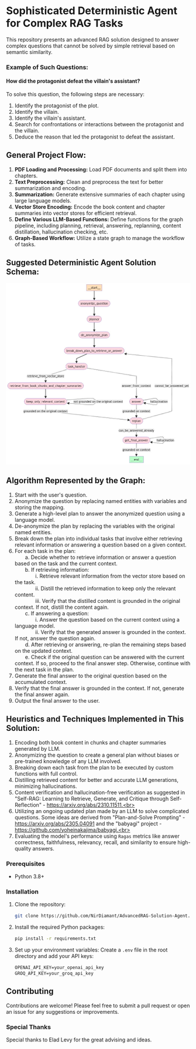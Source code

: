 # Sophisticated Deterministic Agent for Complex RAG Tasks

This repository presents an advanced RAG solution designed to answer complex questions that cannot be solved by simple retrieval based on semantic similarity.

### Example of Such Questions:
#### How did the protagonist defeat the villain's assistant?
To solve this question, the following steps are necessary:

1. Identify the protagonist of the plot.
2. Identify the villain.
3. Identify the villain's assistant.
4. Search for confrontations or interactions between the protagonist and the villain.
5. Deduce the reason that led the protagonist to defeat the assistant.

## General Project Flow:

1. **PDF Loading and Processing:** Load PDF documents and split them into chapters.
2. **Text Preprocessing:** Clean and preprocess the text for better summarization and encoding.
3. **Summarization:** Generate extensive summaries of each chapter using large language models.
4. **Vector Store Encoding:** Encode the book content and chapter summaries into vector stores for efficient retrieval.
5. **Define Various LLM-Based Functions:** Define functions for the graph pipeline, including planning, retrieval, answering, replanning, content distillation, hallucination checking, etc.
6. **Graph-Based Workflow:** Utilize a state graph to manage the workflow of tasks.

## Suggested Deterministic Agent Solution Schema:

![Solution Schema](final_graph_schema.jpeg)

## Algorithm Represented by the Graph:

1. Start with the user's question.<br>
2. Anonymize the question by replacing named entities with variables and storing the mapping.<br>
3. Generate a high-level plan to answer the anonymized question using a language model.<br>
4. De-anonymize the plan by replacing the variables with the original named entities.<br>
5. Break down the plan into individual tasks that involve either retrieving relevant information or answering a question based on a given context.<br>
6. For each task in the plan:<br>
&emsp;&emsp;a. Decide whether to retrieve information or answer a question based on the task and the current context.<br>
&emsp;&emsp;b. If retrieving information:<br>
&emsp;&emsp;&emsp;&emsp;i. Retrieve relevant information from the vector store based on the task.<br>
&emsp;&emsp;&emsp;&emsp;ii. Distill the retrieved information to keep only the relevant content.<br>
&emsp;&emsp;&emsp;&emsp;iii. Verify that the distilled content is grounded in the original context. If not, distill the content again.<br>
&emsp;&emsp;c. If answering a question:<br>
&emsp;&emsp;&emsp;&emsp;i. Answer the question based on the current context using a language model.<br>
&emsp;&emsp;&emsp;&emsp;ii. Verify that the generated answer is grounded in the context. If not, answer the question again.<br>
&emsp;&emsp;d. After retrieving or answering, re-plan the remaining steps based on the updated context.<br>
&emsp;&emsp;e. Check if the original question can be answered with the current context. If so, proceed to the final answer step. Otherwise, continue with the next task in the plan.<br>
7. Generate the final answer to the original question based on the accumulated context.<br>
8. Verify that the final answer is grounded in the context. If not, generate the final answer again.<br>
9. Output the final answer to the user.<br>

## Heuristics and Techniques Implemented in This Solution:

1. Encoding both book content in chunks and chapter summaries generated by LLM.<br>
2. Anonymizing the question to create a general plan without biases or pre-trained knowledge of any LLM involved.<br>
3. Breaking down each task from the plan to be executed by custom functions with full control.<br>
4. Distilling retrieved content for better and accurate LLM generations, minimizing hallucinations.<br>
5. Content verification and hallucination-free verification as suggested in "Self-RAG: Learning to Retrieve, Generate, and Critique through Self-Reflection" - https://arxiv.org/abs/2310.11511.<br>
6. Utilizing an ongoing updated plan made by an LLM to solve complicated questions. Some ideas are derived from "Plan-and-Solve Prompting" - https://arxiv.org/abs/2305.04091 and the "babyagi" project - https://github.com/yoheinakajima/babyagi.<br>
7. Evaluating the model's performance using `Ragas` metrics like answer correctness, faithfulness, relevancy, recall, and similarity to ensure high-quality answers.<br>

### Prerequisites

- Python 3.8+

### Installation

1. Clone the repository:
    ```sh
    git clone https://github.com/NirDiamant/AdvancedRAG-Solution-Agent.git
    ```

2. Install the required Python packages:
    ```sh
    pip install -r requirements.txt
    ```

3. Set up your environment variables:
    Create a `.env` file in the root directory and add your API keys:
    ```
    OPENAI_API_KEY=your_openai_api_key
    GROQ_API_KEY=your_groq_api_key
    ```

## Contributing

Contributions are welcome! Please feel free to submit a pull request or open an issue for any suggestions or improvements.

### Special Thanks

Special thanks to Elad Levy for the great advising and ideas.
